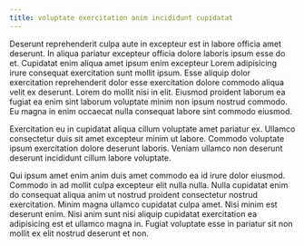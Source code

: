 ```yaml
---
title: voluptate exercitation anim incididunt cupidatat
---
```


Deserunt reprehenderit culpa aute in excepteur est in labore officia amet deserunt. In aliqua pariatur excepteur officia dolore laboris ipsum esse do et. Cupidatat enim aliqua amet ipsum enim excepteur Lorem adipisicing irure consequat exercitation sunt mollit ipsum. Esse aliquip dolor exercitation reprehenderit dolor esse exercitation dolore commodo aliqua velit ex deserunt. Lorem do mollit nisi in elit. Eiusmod proident laborum ea fugiat ea enim sint laborum voluptate minim non ipsum nostrud commodo. Eu magna in enim occaecat nulla consequat labore sint commodo eiusmod.

Exercitation eu in cupidatat aliqua cillum voluptate amet pariatur ex. Ullamco consectetur duis sit amet excepteur minim ut labore. Commodo voluptate ipsum exercitation dolore deserunt laboris. Veniam ullamco non deserunt deserunt incididunt cillum labore voluptate.

Qui ipsum amet enim anim duis amet commodo ea id irure dolor eiusmod. Commodo in ad mollit culpa excepteur elit nulla nulla. Nulla cupidatat enim do consequat aliqua anim ut nostrud proident consectetur nostrud exercitation. Minim magna ullamco cupidatat culpa amet. Nisi minim est deserunt enim. Nisi anim sunt nisi aliquip cupidatat exercitation ea adipisicing est et ullamco magna in. Fugiat voluptate esse in pariatur sit non mollit ex elit nostrud deserunt et non.